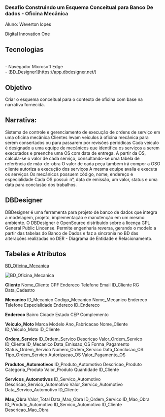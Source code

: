 ### Desafio Construindo um Esquema Conceitual para Banco De dados - Oficina Mecânica
<p>Aluno: Weverton lopes </p>
<p>Digital Innovation One </p>

<h2> Tecnologias </h2>
<br> - Navegador Microsoft Edge
<br> - [BD_Designer](https://app.dbdesigner.net/) 


<h2> Objetivo </h2>
Criar o esquema conceitual para o contexto de oficina com base na narrativa fornecida.

<h2>Narrativa: </h2>
Sistema de controle e gerenciamento de execução de ordens de serviço em uma oficina mecânica
Clientes levam veículos à oficina mecânica para serem consertados ou para passarem por revisões  periódicas
Cada veículo é designado a uma equipe de mecânicos que identifica os serviços a serem executados e preenche uma OS com data de entrega.
A partir da OS, calcula-se o valor de cada serviço, consultando-se uma tabela de referência de mão-de-obra
O valor de cada peça também irá compor a OSO cliente autoriza a execução dos serviços
A mesma equipe avalia e executa os serviços
Os mecânicos possuem código, nome, endereço e especialidade
Cada OS possui: n°, data de emissão, um valor, status e uma data para conclusão dos trabalhos.

<h2>DBDesigner </h2>
DBDesigner é uma ferramenta para projeto de banco de dados que integra a
modelagem, projeto, implementação e manutenção em um mesmo ambiente.
O DBDesigner é OpenSource distribuído sobre a licença GPL General Public Lincense. Permite engenharia reversa, gerando o modelo a partir das tabelas do Banco de Dados e faz a sincronia no BD das alterações realizadas no DER - Diagrama de Entidade e Relacionamento.

<h2>Tabelas e Atributos</h2>

[BD_Oficina_Mecanica](https://app.dbdesigner.net/designer/schema/0-untitled-56ca0624-ec99-463c-81ee-7ffb314c56d3)


![BD_Oficina_Mecanica](https://user-images.githubusercontent.com/91148791/190939578-228afdeb-5541-49f1-b66b-538b0cadc215.png)

<b>Cliente</b>
Nome_Cliente
CPF
Endereco
Telefone
Email
ID_Cliente
RG
Data_Cadastro
<p>
<b>Mecanico</b>
ID_Mecanico
Codigo_Mecanico
Nome_Mecanico
Endereco
Telefone
Especialidade
Endereco
ID_Endereco

<b>Endereco</b>
Bairro
Cidade
Estado
CEP
Complemento

<b>Veiculo_Moto</b>
Marca
Modelo
Ano_Fabricacao
Nome_Cliente
ID_Veiculo_Moto
ID_Cliente

<b>Ordem_Servico</b>
ID_Ordem_Servico
Descricao
Valor_Ordem_Servico
ID_Cliente
ID_Mecanico
Data_Emissao_OS
Forma_Pagamento
Status_Ordem_Servico
Numero_Ordem_Servico
Data_Conclusao_OS
Tipo_Ordem_Servico
Autorizacao_OS
Valor_Pagamento_OS

<b>Produtos_Automotivos</b>
ID_Produto_Automotivo
Descricao_Produto
Categoria_Produto
Valor_Produto
Quantidade
ID_Cliente

<b>Servicos_Automotivos</b>
ID_Servico_Automotivo
Descricao_Servico_Automotivo
Valor_Servico_Automotivo
Data_Servico_Automotivo
ID_Cliente

<b>Mao_Obra</b>
Valor_Total
Data_Mao_Obra
ID_Ordem_Servico
ID_Mao_Obra
ID_Produto_Automotivo
ID_Servico_Automotivo
ID_Cliente
Descricao_Mao_Obra
 
